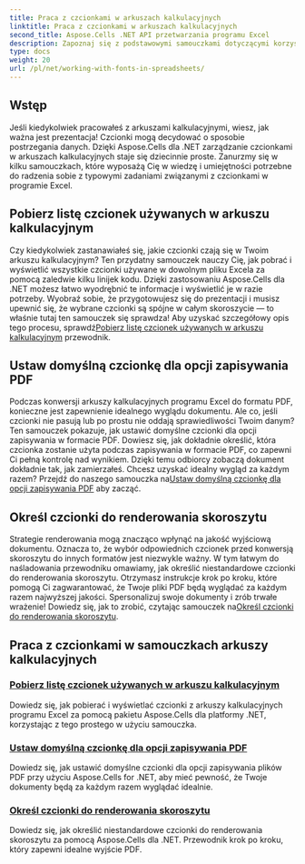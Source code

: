 ```yaml
---
title: Praca z czcionkami w arkuszach kalkulacyjnych
linktitle: Praca z czcionkami w arkuszach kalkulacyjnych
second_title: Aspose.Cells .NET API przetwarzania programu Excel
description: Zapoznaj się z podstawowymi samouczkami dotyczącymi korzystania z Aspose.Cells dla .NET, ze szczególnym uwzględnieniem zarządzania czcionkami w arkuszach kalkulacyjnych i zapewniania optymalnej prezentacji dokumentów.
type: docs
weight: 20
url: /pl/net/working-with-fonts-in-spreadsheets/
---
```

## Wstęp

Jeśli kiedykolwiek pracowałeś z arkuszami kalkulacyjnymi, wiesz, jak ważna jest prezentacja! Czcionki mogą decydować o sposobie postrzegania danych. Dzięki Aspose.Cells dla .NET zarządzanie czcionkami w arkuszach kalkulacyjnych staje się dziecinnie proste. Zanurzmy się w kilku samouczkach, które wyposażą Cię w wiedzę i umiejętności potrzebne do radzenia sobie z typowymi zadaniami związanymi z czcionkami w programie Excel.

## Pobierz listę czcionek używanych w arkuszu kalkulacyjnym

 Czy kiedykolwiek zastanawiałeś się, jakie czcionki czają się w Twoim arkuszu kalkulacyjnym? Ten przydatny samouczek nauczy Cię, jak pobrać i wyświetlić wszystkie czcionki używane w dowolnym pliku Excela za pomocą zaledwie kilku linijek kodu. Dzięki zastosowaniu Aspose.Cells dla .NET możesz łatwo wyodrębnić te informacje i wyświetlić je w razie potrzeby. Wyobraź sobie, że przygotowujesz się do prezentacji i musisz upewnić się, że wybrane czcionki są spójne w całym skoroszycie — to właśnie tutaj ten samouczek się sprawdza! Aby uzyskać szczegółowy opis tego procesu, sprawdź[Pobierz listę czcionek używanych w arkuszu kalkulacyjnym](./get-list-of-fonts-used-in-spreadsheet/) przewodnik.

## Ustaw domyślną czcionkę dla opcji zapisywania PDF

Podczas konwersji arkuszy kalkulacyjnych programu Excel do formatu PDF, konieczne jest zapewnienie idealnego wyglądu dokumentu. Ale co, jeśli czcionki nie pasują lub po prostu nie oddają sprawiedliwości Twoim danym? Ten samouczek pokazuje, jak ustawić domyślne czcionki dla opcji zapisywania w formacie PDF. Dowiesz się, jak dokładnie określić, która czcionka zostanie użyta podczas zapisywania w formacie PDF, co zapewni Ci pełną kontrolę nad wynikiem. Dzięki temu odbiorcy zobaczą dokument dokładnie tak, jak zamierzałeś. Chcesz uzyskać idealny wygląd za każdym razem? Przejdź do naszego samouczka na[Ustaw domyślną czcionkę dla opcji zapisywania PDF](./set-default-font-for-pdf-save-options/) aby zacząć.

## Określ czcionki do renderowania skoroszytu

Strategie renderowania mogą znacząco wpłynąć na jakość wyjściową dokumentu. Oznacza to, że wybór odpowiednich czcionek przed konwersją skoroszytu do innych formatów jest niezwykle ważny. W tym łatwym do naśladowania przewodniku omawiamy, jak określić niestandardowe czcionki do renderowania skoroszytu. Otrzymasz instrukcje krok po kroku, które pomogą Ci zagwarantować, że Twoje pliki PDF będą wyglądać za każdym razem najwyższej jakości. Spersonalizuj swoje dokumenty i zrób trwałe wrażenie! Dowiedz się, jak to zrobić, czytając samouczek na[Określ czcionki do renderowania skoroszytu](./specify-fonts-for-workbook-rendering/).

## Praca z czcionkami w samouczkach arkuszy kalkulacyjnych
### [Pobierz listę czcionek używanych w arkuszu kalkulacyjnym](./get-list-of-fonts-used-in-spreadsheet/)
Dowiedz się, jak pobierać i wyświetlać czcionki z arkuszy kalkulacyjnych programu Excel za pomocą pakietu Aspose.Cells dla platformy .NET, korzystając z tego prostego w użyciu samouczka.
### [Ustaw domyślną czcionkę dla opcji zapisywania PDF](./set-default-font-for-pdf-save-options/)
Dowiedz się, jak ustawić domyślne czcionki dla opcji zapisywania plików PDF przy użyciu Aspose.Cells for .NET, aby mieć pewność, że Twoje dokumenty będą za każdym razem wyglądać idealnie.
### [Określ czcionki do renderowania skoroszytu](./specify-fonts-for-workbook-rendering/)
Dowiedz się, jak określić niestandardowe czcionki do renderowania skoroszytu za pomocą Aspose.Cells dla .NET. Przewodnik krok po kroku, który zapewni idealne wyjście PDF.